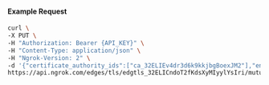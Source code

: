 <!-- Code generated for API Clients. DO NOT EDIT. -->

#### Example Request

```bash
curl \
-X PUT \
-H "Authorization: Bearer {API_KEY}" \
-H "Content-Type: application/json" \
-H "Ngrok-Version: 2" \
-d '{"certificate_authority_ids":["ca_32ELIEv4dr3d6k9kkjbgBoexJM2"],"enabled":true}' \
https://api.ngrok.com/edges/tls/edgtls_32ELICndoT2fKdsXyMIyylYsIri/mutual_tls
```
